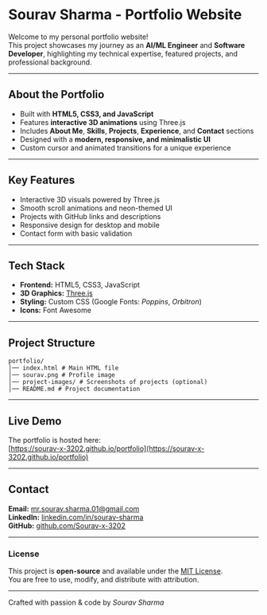 # Sourav Sharma - Portfolio Website

Welcome to my personal portfolio website!  
This project showcases my journey as an **AI/ML Engineer** and **Software Developer**, highlighting my technical expertise, featured projects, and professional background.

---

##  About the Portfolio
- Built with **HTML5, CSS3, and JavaScript**
- Features **interactive 3D animations** using Three.js
- Includes **About Me**, **Skills**, **Projects**, **Experience**, and **Contact** sections
- Designed with a **modern, responsive, and minimalistic UI**
- Custom cursor and animated transitions for a unique experience

---

##  Key Features
- Interactive 3D visuals powered by Three.js  
- Smooth scroll animations and neon-themed UI  
- Projects with GitHub links and descriptions  
- Responsive design for desktop and mobile  
- Contact form with basic validation  

---

##  Tech Stack
- **Frontend:** HTML5, CSS3, JavaScript  
- **3D Graphics:** [Three.js](https://threejs.org/)  
- **Styling:** Custom CSS (Google Fonts: *Poppins*, *Orbitron*)  
- **Icons:** Font Awesome  

---

##  Project Structure
```
portfolio/
│── index.html # Main HTML file
│── sourav.png # Profile image
│── project-images/ # Screenshots of projects (optional)
│── README.md # Project documentation

```

---

##  Live Demo
The portfolio is hosted here:  
 [https://sourav-x-3202.github.io/portfolio](https://sourav-x-3202.github.io/portfolio)

---

##  Contact
 **Email:** mr.sourav.sharma.01@gmail.com  
 **LinkedIn:** [linkedin.com/in/sourav-sharma](https://linkedin.com/in/sourav-sharma)  
 **GitHub:** [github.com/Sourav-x-3202](https://github.com/Sourav-x-3202)  

---

###  License
This project is **open-source** and available under the [MIT License](https://opensource.org/licenses/MIT).  
You are free to use, modify, and distribute with attribution.

---
 Crafted with passion & code by *Sourav Sharma*

